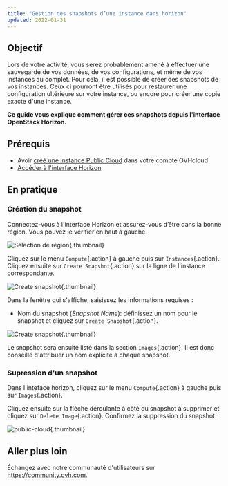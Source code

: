 ```yaml
---
title: "Gestion des snapshots d’une instance dans horizon"
updated: 2022-01-31
---
```


## Objectif

Lors de votre activité, vous serez probablement amené à effectuer une sauvegarde de vos données, de vos configurations, et même de vos instances au complet. Pour cela, il est possible de créer des snapshots de vos instances. Ceux ci pourront être utilisés pour restaurer une configuration ultérieure sur votre instance, ou encore pour créer une copie exacte d'une instance.

**Ce guide vous explique comment gérer ces snapshots depuis l'interface OpenStack Horizon.**

## Prérequis

- Avoir [créé une instance Public Cloud](/pages/public_cloud/compute/public-cloud-first-steps#etape-3-creer-une-instance) dans votre compte OVHcloud
- [Accéder à l'interface Horizon](/pages/public_cloud/compute/introducing_horizon)

## En pratique

### Création du snapshot

Connectez-vous à l'interface Horizon et assurez-vous d’être dans la bonne région. Vous pouvez le vérifier en haut à gauche. 

![Sélection de région](images/region2021.png){.thumbnail}

Cliquez sur le menu `Compute`{.action} à gauche puis sur `Instances`{.action}. Cliquez ensuite sur `Create Snapshot`{.action} sur la ligne de l'instance correspondante.

![Create snapshot](images/createsnapshot.png){.thumbnail}

Dans la fenêtre qui s'affiche, saisissez les informations requises :

* Nom du snapshot (*Snapshot Name*): définissez un nom pour le snapshot et cliquez sur `Create Snapshot`{.action}.

![Create snapshot](images/createsnapshot2.png){.thumbnail}

Le snapshot sera ensuite listé dans la section `Images`{.action}. Il est donc conseillé d'attribuer un nom explicite à chaque snapshot. 

### Supression d'un snapshot

Dans l'inteface horizon, cliquez sur le menu `Compute`{.action} à gauche puis sur `Images`{.action}.

Cliquez ensuite sur la flèche déroulante à côté du snapshot à supprimer et cliquez sur `Delete Image`{.action}. Confirmez la suppression du snapshot.

![public-cloud](images/deletesnapshot.png){.thumbnail}

## Aller plus loin

Échangez avec notre communauté d'utilisateurs sur <https://community.ovh.com>.
